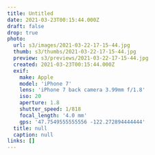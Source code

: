 ```yaml
---
title: Untitled
date: 2021-03-23T00:15:44.000Z
draft: false
drop: true
photo:
  url: s3/images/2021-03-22-17-15-44.jpg
  thumb: s3/thumbs/2021-03-22-17-15-44.jpg
  preview: s3/previews/2021-03-22-17-15-44.jpg
  created: 2021-03-23T00:15:44.000Z
  exif:
    make: Apple
    model: 'iPhone 7'
    lens: 'iPhone 7 back camera 3.99mm f/1.8'
    iso: 20
    aperture: 1.8
    shutter_speed: 1/818
    focal_length: '4.0 mm'
    gps: '47.7549555555556 -122.272894444444'
  title: null
  caption: null
links: []
---
```

